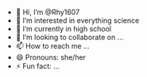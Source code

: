 - 👋 Hi, I’m @Rhy1607
- 👀 I’m interested in everything science 
- 🌱 I’m currently in high school
- 💞️ I’m looking to collaborate on ...
- 📫 How to reach me ...
- 😄 Pronouns: she/her
- ⚡ Fun fact: ...

<!---
Rhy1607/Rhy1607 is a ✨ special ✨ repository because its `README.md` (this file) appears on your GitHub profile.
You can click the Preview link to take a look at your changes.
--->
